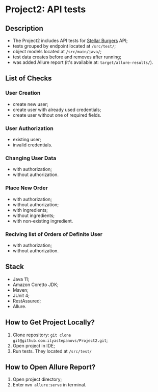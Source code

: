 # Project2: API tests

## Description

* The Project2 includes API tests for [Stellar Burgers](https://stellarburgers.nomoreparties.site/) API;
* tests grouped by endpoint located at ```/src/test/```;
* object models located at ```/src/main/java/```;
* test data creates before and removes after running;
* was added Allure report (it's available at: ```target/allure-results/```).

## List of Checks 
### User Creation 
* create new user;
* create user with already used credentials;
* create user without one of required fields.

### User Authorization
* existing user;
* invalid credentials.

### Changing User Data
* with authorization;
* without authorization.

### Place New Order
* with authorization;
* without authorization;
* with ingredients; 
* without ingredients; 
* with non-existing ingredient.

### Reciving list of Orders of Definite User
* with authorization;
* without authorization.

## Stack
* Java 11; 
* Amazon Coretto JDK;
* Maven;
* JUnit 4;
* RestAssured;
* Allure.

## How to Get Project Locally?
1. Clone repository: 
```git clone git@github.com:ilyastepanovs/Project2.git```;
2. Open project in IDE;
3. Run tests. They located at ```/src/test/```

## How to Open Allure Report?
1. Open project directory;
2. Enter ```mvn allure:serve``` in terminal.

